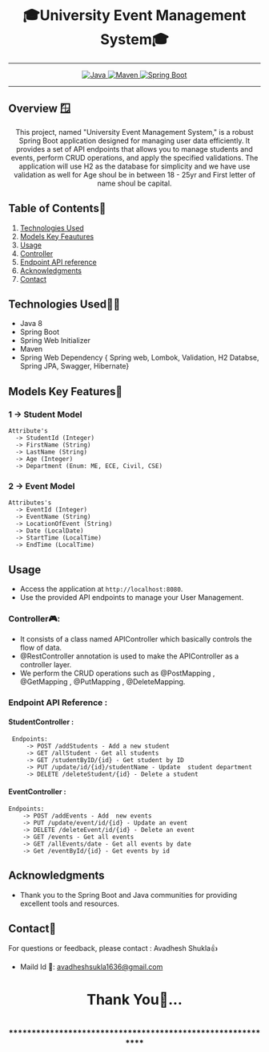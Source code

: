# <h1 align = "center"> 🎓University Event Management System🎓 </h1>
___ 
<p align="center">
<a href="Java url">
    <img alt="Java" src="https://img.shields.io/badge/Java->=8-darkblue.svg" />
</a>
<a href="Maven url" >
    <img alt="Maven" src="https://img.shields.io/badge/maven-3.1.3-brightgreen.svg" />
</a>
<a href="Spring Boot url" >
    <img alt="Spring Boot" src="https://img.shields.io/badge/Spring Boot-3.0.6-brightgreen.svg" />
</a>
</p>

---

<p align="left">

<!-- Project Description -->
## Overview 🪟
<p align="center">This project, named "University Event Management System," is a robust Spring Boot application designed for managing user data efficiently. It provides a set of API endpoints that allows  you to manage students and events, perform CRUD operations, and apply the specified validations. The application will use H2 as the database for simplicity and we have use validation as well  for Age shoul be in between 18 - 25yr and First letter of name shoul be capital.
</p>

<!-- Table of Contents -->
## Table of Contents📑
1. [Technologies Used](#technologies-used)
2. [Models Key Feautures](#models-key-features🔑)
3. [Usage](#usage)
4. [Controller](#controller🎮)
5. [Endpoint API reference](#endpoint-api-reference)
6. [Acknowledgments](#acknowledgments)
7. [Contact](#contact)

<!-- Technologies Used -->
## Technologies Used🧑‍💻
- Java 8
- Spring Boot
- Spring Web Initializer
- Maven 
- Spring Web Dependency  { Spring web, Lombok, Validation, H2 Databse, Spring JPA, Swagger, Hibernate}


<!-- Model --->

## Models Key Features🔑
### 1 -> Student Model
    Attribute's
      -> StudentId (Integer)
      -> FirstName (String)
      -> LastName (String)
      -> Age (Integer)
      -> Department (Enum: ME, ECE, Civil, CSE)
 

### 2 -> Event Model
    Attributes's
      -> EventId (Integer)
      -> EventName (String)
      -> LocationOfEvent (String)
      -> Date (LocalDate)
      -> StartTime (LocalTime)
      -> EndTime (LocalTime)


<!-- Usage -->
## Usage
- Access the application at `http://localhost:8080`.
- Use the provided API endpoints to manage your User Management.

### Controller🎮:
- It consists of a class named APIController which basically controls the flow of data.
- @RestController annotation is used to make the APIController as a controller layer.
- We perform the CRUD operations such as @PostMapping , @GetMapping , @PutMapping , @DeleteMapping.

### Endpoint API Reference :

#### StudentController :
     Endpoints:
         -> POST /addStudents - Add a new student
         -> GET /allStudent - Get all students
         -> GET /studentByID/{id} - Get student by ID
         -> PUT /update/id/{id}/studentName - Update  student department
         -> DELETE /deleteStudent/{id} - Delete a student
         
#### EventController :
    Endpoints:
        -> POST /addEvents - Add  new events
        -> PUT /update/event/id/{id} - Update an event
        -> DELETE /deleteEvent/id/{id} - Delete an event
        -> GET /events - Get all events
        -> GET /allEvents/date - Get all events by date
        -> Get /eventById/{id} - Get events by id



 <!-- Acknowledgments -->
## Acknowledgments
- Thank you to the Spring Boot and Java communities for providing excellent tools and resources.

<!-- Contact -->
## Contact📲
For questions or feedback, please contact : Avadhesh Shukla👍
- Maild Id 📧: avadheshsukla1636@gmail.com

<h1 align="center">Thank You💖...<h1>
<h3 align = "center"> ***********************************************************<h3>




 
